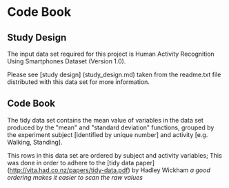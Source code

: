 # Code Book

## Study Design

The input data set required for this project is Human Activity Recognition Using Smartphones Dataset (Version 1.0).

Please see [study design] (study_design.md) taken from the readme.txt file distributed with this data set for more information.

## Code Book

The tidy data set contains the mean value of variables in the data set produced by the "mean" and "standard deviation" functions, grouped by the experiment subject [identified by unique number] and activity [e.g. Walking, Standing].

This rows in this data set are ordered by subject and activity variables; This was done in order to adhere to the [tidy data paper] (http://vita.had.co.nz/papers/tidy-data.pdf) by Hadley Wickham
 *a good ordering makes it easier to scan the raw values*